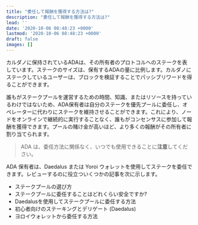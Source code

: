 ```yaml
---
title: "委任して報酬を獲得する方法は?"
description: "委任して報酬を獲得する方法は?"
lead: ''
date: '2020-10-06 08:48:23 +0000'
lastmod: '2020-10-06 08:48:23 +0000'
draft: false
images: []
---
```


カルダノに保持されているADAは、その所有者のプロトコルへのステークを表しています。ステークのサイズは、保有するADAの量に比例します。カルダノにステークしているユーザーは、ブロックを検証することでパッシブリワードを得ることができます。

誰もがステークプールを運営するための時間、知識、またはリソースを持っているわけではないため、ADA保有者は自分のステークを優先プールに委任し、オペレーターに代わりにステークを維持させることができます。これにより、ノードをオンラインで継続的に実行することなく、誰もがコンセンサスに参加して報酬を獲得できます。プールの賭け金が高いほど、より多くの報酬がその所有者に割り当てられます。

> ADA は、委任方法に関係なく、いつでも使用できることに**注意**してください。

ADA 保有者は、Daedalus または Yoroi ウォレットを使用してステークを委任できます。レビューするのに役立ついくつかの記事を次に示します。

- ステークプールの選び方
- ステークプールに委任することはどれくらい安全ですか?
- Daedalusを使用してステークプールに委任する方法
- 初心者向けのステーキングとデリゲート (Daedalus)
- ヨロイウォレットから委任する方法
